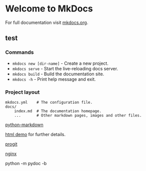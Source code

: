 # Welcome to MkDocs

For full documentation visit [mkdocs.org](https://www.mkdocs.org).

## test

### Commands

* `mkdocs new [dir-name]` - Create a new project.
* `mkdocs serve` - Start the live-reloading docs server.
* `mkdocs build` - Build the documentation site.
* `mkdocs -h` - Print help message and exit.


### Project layout

    mkdocs.yml    # The configuration file.
    docs/
        index.md  # The documentation homepage.
        ...       # Other markdown pages, images and other files.


[python-markdown](https://python-markdown.github.io/)

[html demo](html/test.html) for further details.

[progit](pdf/progit.pdf)

[nginx](pdf/NGINX.pdf)

python -m pydoc -b

